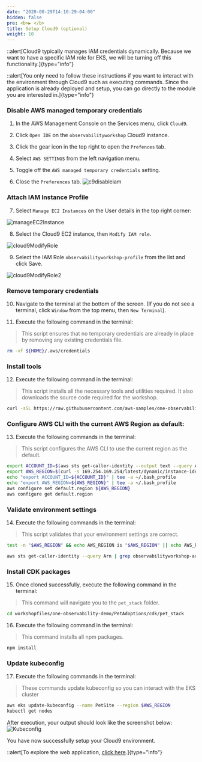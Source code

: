 ```yaml
---
date: "2020-08-29T14:10:29-04:00"
hidden: false
pre: <b>▶︎ </b>
title: Setup Cloud9 (optional)
weight: 10
---
```



::alert[Cloud9 typically manages IAM credentials dynamically. Because we want to have a specific IAM role for EKS, we will be turning off this functionality.]{type="info"}

::alert[You only need to follow these instructions if you want to interact with the environment through Cloud9 such as executing commands. Since the application is already deployed and setup, you can go directly to the module you are interested in.]{type="info"}


### Disable AWS managed temporary credentials
1. In the AWS Management Console on the Services menu, click `Cloud9`.
2. Click `Open IDE` on the `observabilityworkshop` Cloud9 instance.

3. Click the gear icon in the top right to open the `Prefences` tab.
4. Select `AWS SETTINGS` from the left navigation menu.
5. Toggle off the `AWS managed temporary credentials` setting.
6. Close the `Preferences` tab.
![c9disableiam](/images/c9disableiam.png)


### Attach IAM Instance Profile
7. Select `Manage EC2 Instances` on the User details in the top right corner:

![manageEC2Instance](/images/manageec2.png)

8. Select the Cloud9 EC2 instance, then `Modify IAM role`.

![cloud9ModifyRole](/images/cloud9modifyRole.png)

9. Select the IAM Role `observabilityworkshop-profile` from the list and click Save.

![cloud9ModifyRole2](/images/cloud9modifyRole2.png)

### Remove temporary credentials
10. Navigate to the terminal at the bottom of the screen. (If you do not see  a terminal, click `Window` from the top menu, then `New Terminal`).

11. Execute the following command in the terminal:
> This script ensures that no temporary credentials are already in place by removing any existing credentials file. 
```bash
rm -vf ${HOME}/.aws/credentials
```

### Install tools

12. Execute the following command in the terminal:
> This script installs all the necessary tools and utilities required. It also downloads the source code required for the workshop.

```bash
curl -sSL https://raw.githubusercontent.com/aws-samples/one-observability-demo/main/PetAdoptions/envsetup_ee.sh | bash -s stable
```

### Configure AWS CLI with the current AWS Region as default:

13. Execute the following commands in the terminal:

> This script configures the AWS CLI to use the current region as the default.

```bash
export ACCOUNT_ID=$(aws sts get-caller-identity --output text --query Account)
export AWS_REGION=$(curl -s 169.254.169.254/latest/dynamic/instance-identity/document | jq -r '.region')
echo "export ACCOUNT_ID=${ACCOUNT_ID}" | tee -a ~/.bash_profile
echo "export AWS_REGION=${AWS_REGION}" | tee -a ~/.bash_profile
aws configure set default.region ${AWS_REGION}
aws configure get default.region
```

### Validate environment settings

14. Execute the following commands in the terminal:

> This script validates that your environment settings are correct.

```bash
test -n "$AWS_REGION" && echo AWS_REGION is "$AWS_REGION" || echo AWS_REGION is not set

aws sts get-caller-identity --query Arn | grep observabilityworkshop-admin -q && echo "You're good. IAM role IS valid." || echo "IAM role NOT valid. DO NOT PROCEED."
```

### Install CDK packages
15. Once cloned successfully, execute the following command in the terminal:
> This command will navigate you to the `pet_stack` folder.

```bash
cd workshopfiles/one-observability-demo/PetAdoptions/cdk/pet_stack
```

16. Execute the following command in the terminal:
> This command installs all npm packages.

```bash
npm install
```

### Update kubeconfig
17. Execute the following commands in the terminal:
> These commands update kubeconfig so you can interact with the EKS cluster

```bash
aws eks update-kubeconfig --name PetSite --region $AWS_REGION            
kubectl get nodes
```

After execution, your output should look like the screenshot below:
![Kubeconfig](/images/eksconfigured.png)

You have now successfully setup your Cloud9 environment.

::alert[To explore the web application, [click here](/installation/not_using_ee/_deploy_app#playaround-with-the-app-optional).]{type="info"}

